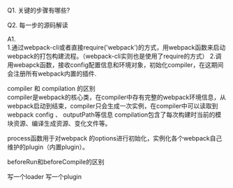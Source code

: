 Q1. 关键的步骤有哪些?  

Q2. 每一步的源码解读

A1.  
1.通过webpack-cli或者直接require('webpack')的方式，用webpack函数来启动webpack的打包构建流程。（webpack-cli实则也是使用了require的方式）
2.调用webapck函数，接收config配置信息和环境对象，初始化compiler，在这期间会注册所有webpack内置的插件.

compiler 和 compilation 的区别  
compiler是webpack的核心类，在compiler中存有完整的webpack环境信息，从webpack启动到结束，compiler只会生成一次实例，在compiler中可以读取到webpack config 、 outputPath等信息
compilation包含了每次构建时当前的模块资源、编译生成资源、变化文件等。


process函数用于对webpack 的options进行初始化，实例化各个webpack自己维护的plugin（内置plugin）。

beforeRun和beforeCompile的区别


写一个loader
写一个plugin